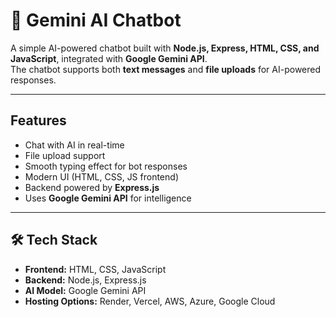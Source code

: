 # 🤖 Gemini AI Chatbot

A simple AI-powered chatbot built with **Node.js, Express, HTML, CSS, and JavaScript**, integrated with **Google Gemini API**.  
The chatbot supports both **text messages** and **file uploads** for AI-powered responses.

---

##  Features
- Chat with AI in real-time  
- File upload support  
- Smooth typing effect for bot responses  
- Modern UI (HTML, CSS, JS frontend)  
- Backend powered by **Express.js**  
- Uses **Google Gemini API** for intelligence  

---

## 🛠️ Tech Stack
- **Frontend:** HTML, CSS, JavaScript  
- **Backend:** Node.js, Express.js  
- **AI Model:** Google Gemini API  
- **Hosting Options:** Render, Vercel, AWS, Azure, Google Cloud  





